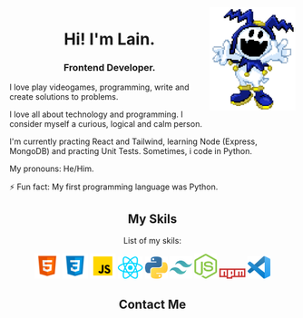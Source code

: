 <img src="https://raw.githubusercontent.com/LaindomJS/LaindomJS/master/assets/jack frost.png" width="30%" align="right">


<h1 align="center">Hi! I'm Lain.</h1> 
<h3 align="center">Frontend Developer.</h2>

I love play videogames, programming, write and create solutions to problems. 

I love all about technology and programming. I consider myself a curious, logical and calm person.

I'm currently practing React and Tailwind, learning Node (Express, MongoDB) and practing Unit Tests. Sometimes, i code in Python. 

My pronouns: He/Him.

⚡ Fun fact: My first programming language was Python.


<h2 align="center">My Skils</h2>
<p align="center">List of my skils:</p>


<p align="center">
<img src="https://raw.githubusercontent.com/LaindomJS/LaindomJS/master/assets/html5.svg" width="45px" />
<img src="https://raw.githubusercontent.com/LaindomJS/LaindomJS/master/assets/CSS3.png" width="45px" />
<img src="https://raw.githubusercontent.com/LaindomJS/LaindomJS/master/assets/javascript.png" width="45px" />
<img src="https://raw.githubusercontent.com/LaindomJS/LaindomJS/master/assets/react-js.svg" width="44px" />
<img src="https://raw.githubusercontent.com/LaindomJS/LaindomJS/master/python-5.svg" width="40px" />
<img src="https://raw.githubusercontent.com/LaindomJS/LaindomJS/master/tailwindcss-icon.svg" width="40px" margin-right="5px"/>
<img src="https://raw.githubusercontent.com/LaindomJS/LaindomJS/master/nodejs-icon.svg" width="40px" margin-right="5px"/>
<img src="https://raw.githubusercontent.com/LaindomJS/LaindomJS/master/npm.svg" width="46px" />
<img src="https://raw.githubusercontent.com/LaindomJS/LaindomJS/master/visualstudiocode.svg" width="40px" />
</p>


<h2 align="center">Contact Me</h2>

<p align="center">
  
  </p>
  
